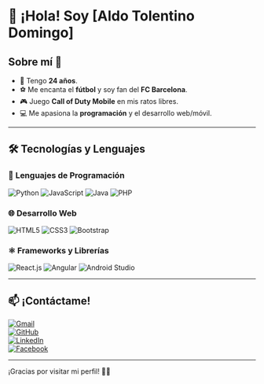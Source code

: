 # 👋 ¡Hola! Soy [Aldo Tolentino Domingo]

## Sobre mí 🚀
- 🎂 Tengo **24 años**.
- ⚽ Me encanta el **fútbol** y soy fan del **FC Barcelona**.  
- 🎮 Juego **Call of Duty Mobile** en mis ratos libres.  
- 💻 Me apasiona la **programación** y el desarrollo web/móvil.

---

## 🛠️ Tecnologías y Lenguajes
### 📌 **Lenguajes de Programación**
![Python](https://img.shields.io/badge/Python-3776AB?style=for-the-badge&logo=python&logoColor=white)
![JavaScript](https://img.shields.io/badge/JavaScript-F7DF1E?style=for-the-badge&logo=javascript&logoColor=black)
![Java](https://img.shields.io/badge/Java-007396?style=for-the-badge&logo=java&logoColor=white)
![PHP](https://img.shields.io/badge/PHP-777BB4?style=for-the-badge&logo=php&logoColor=white)

### 🌐 **Desarrollo Web**
![HTML5](https://img.shields.io/badge/HTML5-E34F26?style=for-the-badge&logo=html5&logoColor=white)
![CSS3](https://img.shields.io/badge/CSS3-1572B6?style=for-the-badge&logo=css3&logoColor=white)
![Bootstrap](https://img.shields.io/badge/Bootstrap-7952B3?style=for-the-badge&logo=bootstrap&logoColor=white)

### ⚛️ **Frameworks y Librerías**
![React.js](https://img.shields.io/badge/React.js-61DAFB?style=for-the-badge&logo=react&logoColor=black)
![Angular](https://img.shields.io/badge/Angular-DD0031?style=for-the-badge&logo=angular&logoColor=white)
![Android Studio](https://img.shields.io/badge/Android%20Studio-3DDC84?style=for-the-badge&logo=android-studio&logoColor=white)

---

## 📫 ¡Contáctame!

[![Gmail](https://img.shields.io/badge/Gmail-D14836?style=for-the-badge&logo=gmail&logoColor=white)](mailto:tolentinodomingodiego@gmail.com)  
[![GitHub](https://img.shields.io/badge/GitHub-100000?style=for-the-badge&logo=github&logoColor=white)](https://github.com/Aldotd12)  
[![LinkedIn](https://img.shields.io/badge/LinkedIn-0A66C2?style=for-the-badge&logo=linkedin&logoColor=white)](https://www.linkedin.com/in/aldo-tolentino-domingo)  
[![Facebook](https://img.shields.io/badge/Facebook-1877F2?style=for-the-badge&logo=facebook&logoColor=white)](https://www.facebook.com/aldo.tolentinodomingo)  


---
¡Gracias por visitar mi perfil! 🚀🔥
